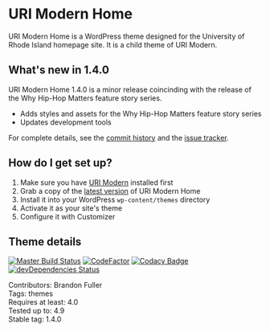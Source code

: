 # URI Modern Home

URI Modern Home is a WordPress theme designed for the University of Rhode Island homepage site. It is a child theme of URI Modern.

## What's new in 1.4.0

URI Modern Home 1.4.0 is a minor release coincinding with the release of the Why Hip-Hop Matters feature story series.

* Adds styles and assets for the Why Hip-Hop Matters feature story series
* Updates development tools

For complete details, see the [commit history](https://github.com/uriweb/uri-modern-home/pull/33/commits) and the [issue tracker](https://github.com/uriweb/uri-modern-home/issues). 

## How do I get set up?

1. Make sure you have [URI Modern](https://github.com/uriweb/uri-modern) installed first
2. Grab a copy of the [latest version](https://github.com/uriweb/uri-modern-home/releases/latest) of URI Modern Home
3. Install it into your WordPress `wp-content/themes` directory
4. Activate it as your site's theme
5. Configure it with Customizer

## Theme details

[![Master Build Status](https://travis-ci.org/uriweb/uri-modern-home.svg?branch=master "Master build status")](https://travis-ci.org/uriweb/uri-modern-home)
[![CodeFactor](https://www.codefactor.io/repository/github/uriweb/uri-modern-home/badge/master)](https://www.codefactor.io/repository/github/uriweb/uri-modern-home/overview/master)
[![Codacy Badge](https://api.codacy.com/project/badge/Grade/e0a03abdc4344cf79f92384a7ca76f27?branch=master)](https://www.codacy.com/app/uriweb/uri-modern-home?utm_source=github.com&amp;utm_medium=referral&amp;utm_content=uriweb/uri-modern-home&amp;utm_campaign=Badge_Grade)
[![devDependencies Status](https://david-dm.org/uriweb/uri-modern-home/dev-status.svg "devDependencies status")](https://david-dm.org/uriweb/uri-modern-home?type=dev)

Contributors: Brandon Fuller  
Tags: themes  
Requires at least: 4.0  
Tested up to: 4.9  
Stable tag: 1.4.0  
